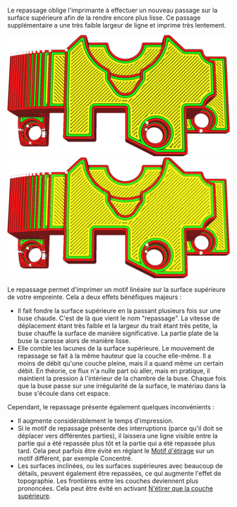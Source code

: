 Le repassage oblige l'imprimante à effectuer un nouveau passage sur la surface supérieure afin de la rendre encore plus lisse. Ce passage supplémentaire a une très faible largeur de ligne et imprime très lentement.

![Une impression normale, vue de la face supérieure](../../../articles/images/ironing_enabled_disabled.png)
![Avec l'étirage activé, remarquez les fines lignes sur le dessus.](../../../articles/images/ironing_enabled_enabled.png)

Le repassage permet d'imprimer un motif linéaire sur la surface supérieure de votre empreinte. Cela a deux effets bénéfiques majeurs :
* Il fait fondre la surface supérieure en la passant plusieurs fois sur une buse chaude. C'est de là que vient le nom "repassage". La vitesse de déplacement étant très faible et la largeur du trait étant très petite, la buse chauffe la surface de manière significative. La partie plate de la buse la caresse alors de manière lisse.
* Elle comble les lacunes de la surface supérieure. Le mouvement de repassage se fait à la même hauteur que la couche elle-même. Il a moins de débit qu'une couche pleine, mais il a quand même un certain débit. En théorie, ce flux n'a nulle part où aller, mais en pratique, il maintient la pression à l'intérieur de la chambre de la buse. Chaque fois que la buse passe sur une irrégularité de la surface, le matériau dans la buse s'écoule dans cet espace.

Cependant, le repassage présente également quelques inconvénients :
* Il augmente considérablement le temps d'impression.
* Si le motif de repassage présente des interruptions (parce qu'il doit se déplacer vers différentes parties), il laissera une ligne visible entre la partie qui a été repassée plus tôt et la partie qui a été repassée plus tard. Cela peut parfois être évité en réglant le [Motif d'étirage](./ironing_pattern.md) sur un motif différent, par exemple Concentré.
* Les surfaces inclinées, ou les surfaces supérieures avec beaucoup de détails, peuvent également être repassées, ce qui augmente l'effet de topographie. Les frontières entre les couches deviennent plus prononcées. Cela peut être évité en activant [N'étirer que la couche supérieure](./ironing_only_highest_layer.md).


